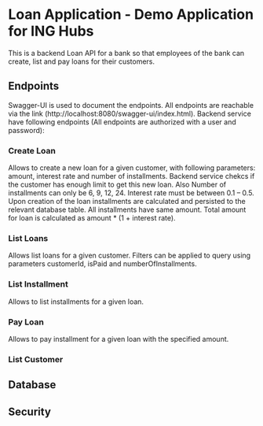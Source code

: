 # Loan Application - Demo Application for ING Hubs
This is a backend Loan API for a bank so that employees of the bank can create, list and pay loans for their customers. 

## Endpoints
Swagger-UI is used to document the endpoints. All endpoints are reachable via the link (http://localhost:8080/swagger-ui/index.html). Backend service have following endpoints (All endpoints are authorized with a user and password):

### Create Loan
Allows to create a new loan for a given customer, with following parameters: amount, interest rate and number of installments. Backend service chekcs if the customer has enough limit to get this new loan. Also Number of installments can only be 6, 9, 12, 24. Interest rate must be between 0.1 – 0.5. Upon creation of the loan installments are calculated and persisted to the relevant database table. All installments have same amount. Total amount for loan is calculated as amount * (1 + interest rate).
### List Loans
Allows list loans for a given customer. Filters can be applied to query using parameters customerId, isPaid and numberOfInstallments.
### List Installment
Allows to list installments for a given loan.
### Pay Loan
Allows to pay installment for a given loan with the specified amount.
### List Customer
## Database
## Security
